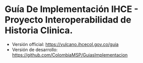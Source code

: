 # Guía De Implementación IHCE - Proyecto Interoperabilidad de Historia Clinica.

* Versión official: https://vulcano.ihcecol.gov.co/guia
* Versión de desarrollo: https://github.com/ColombiaMSP/GuiasImplementacion

